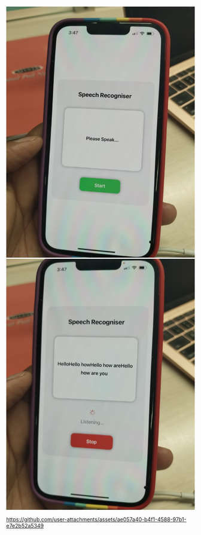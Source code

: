 
![alt text](https://github.com/sk-dev-10001/dataAndFiles/blob/main/image1.jpeg?raw=true)
![alt text](https://github.com/sk-dev-10001/dataAndFiles/blob/main/image2.jpeg?raw=true)








https://github.com/user-attachments/assets/ae057a40-b4f1-4588-97b1-e7e2b52a5349




